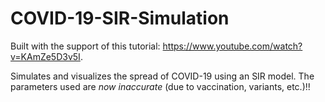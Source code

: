 # COVID-19-SIR-Simulation
Built with the support of this tutorial: https://www.youtube.com/watch?v=KAmZe5D3v5I.

Simulates and visualizes the spread of COVID-19 using an SIR model. The parameters used are _now inaccurate_ (due to vaccination, variants, etc.)!!
